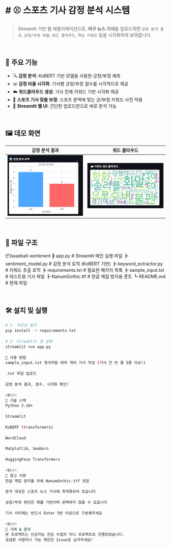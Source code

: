 # # ⚾ 스포츠 기사 감정 분석 시스템

> Streamlit 기반 웹 애플리케이션으로, **야구 뉴스 기사**를 업로드하면 `감정 분석 결과`, `긍정/부정 비율`, `워드 클라우드`, `핵심 키워드` 등을 시각화하여 보여줍니다.

<br/>

## 🚀 주요 기능

- 🔍 **감정 분석**: KoBERT 기반 모델을 사용한 긍정/부정 예측
- 📊 **감정 비율 시각화**: 기사별 긍정/부정 점수를 시각적으로 제공
- ☁️ **워드클라우드 생성**: 기사 전체 키워드 기반 시각화 제공
- 🧠 **스포츠 기사 맞춤 보정**: 스포츠 문맥에 맞는 긍/부정 키워드 사전 적용
- 🧪 **Streamlit 웹 UI**: 간단한 업로드만으로 바로 분석 가능

<br/>

## 🖼️ 데모 화면

| 감정 분석 결과 | 워드 클라우드 |
|----------------|----------------|
| ![sentiment_result](./screenshots/sentiment_sample.png) | ![wordcloud](./screenshots/wordcloud_sample.png) |

<br/>

## 📁 파일 구조

📦baseball-sentiment 
┣ app.py # Streamlit 메인 실행 파일 
┣ sentiment_model.py # 감정 분석 로직 (KoBERT 기반) 
┣ keyword_extractor.py # 키워드 추출 로직 
┣ requirements.txt # 필요한 패키지 목록 
┣ sample_input.txt # 테스트용 기사 파일 
┣ NanumGothic.ttf # 한글 깨짐 방지용 폰트 
┗ README.md # 현재 파일


<br/>

## 🛠️ 설치 및 실행

```bash
# 1. 의존성 설치
pip install -r requirements.txt

# 2. Streamlit 앱 실행
streamlit run app.py

📝 사용 방법
sample_input.txt 형식처럼 여러 개의 기사 작성 (기사 간 빈 줄 5줄 이상!)

.txt 파일 업로드

감정 분석 결과, 점수, 시각화 확인!

<br/>
🧠 기술 스택
Python 3.10+

Streamlit

KoBERT (transformers)

WordCloud

Matplotlib, Seaborn

HuggingFace Transformers

<br/>
📌 참고 사항
한글 깨짐 방지를 위해 NanumGothic.ttf 포함

분석 대상은 스포츠 뉴스 기사에 최적화되어 있습니다

긍정/부정 판단은 확률 기반이며 완벽하지 않을 수 있습니다

기사 사이에는 반드시 Enter 5번 이상으로 구분해주세요

<br/>
🙌 기여 & 문의
본 프로젝트는 인공지능 전공 수업의 미니 프로젝트로 진행되었습니다.
궁금한 사항이나 기능 제안은 Issue로 남겨주세요!



